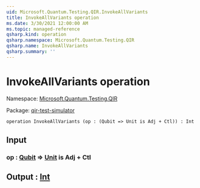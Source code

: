 ```yaml
---
uid: Microsoft.Quantum.Testing.QIR.InvokeAllVariants
title: InvokeAllVariants operation
ms.date: 3/30/2021 12:00:00 AM
ms.topic: managed-reference
qsharp.kind: operation
qsharp.namespace: Microsoft.Quantum.Testing.QIR
qsharp.name: InvokeAllVariants
qsharp.summary: ''
---
```


# InvokeAllVariants operation

Namespace: [Microsoft.Quantum.Testing.QIR](xref:Microsoft.Quantum.Testing.QIR)

Package: [qir-test-simulator](https://nuget.org/packages/qir-test-simulator)




```qsharp
operation InvokeAllVariants (op : (Qubit => Unit is Adj + Ctl)) : Int
```


## Input

### op : [Qubit](xref:microsoft.quantum.lang-ref.qubit) => [Unit](xref:microsoft.quantum.lang-ref.unit)  is Adj + Ctl





## Output : [Int](xref:microsoft.quantum.lang-ref.int)

